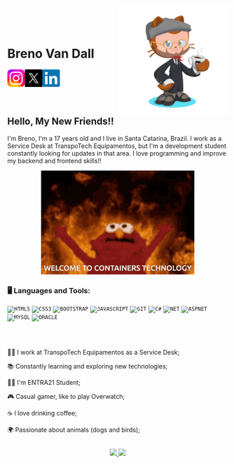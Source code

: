 <img align="right" width="250px" style="margin-top:-20px" src="octocat-1700138009730.png">

</br>
</br>

<div display="inline-block">
 
 <h1 align="left">Breno Van Dall</h1>
 <div mrgin-top="10px">
  <a href="#">
    <img margin-top="10px" align="left" width="40px" src="instagram.png" alt="instagram" style="vertical-align:center;">
  </a>
  <a href="#">
    <img margin-top="10px" align="left" width="40px" src="X.jpg" alt="x" style="vertical-align:center;">
  </a>
  <a href="https://www.linkedin.com/in/breno-van-dall" target="_blank">
    <img margin-top="10px" width="40px" src="image-removebg-preview (6).png" alt="linkedin" style="vertical-align:center;">
  </a>
 </div>
  
  
</div>





</br>
</br>

## Hello, My New Friends!!

I'm Breno, I'm a 17 years old and I live in Santa Catarina, Brazil. I work as a Service Desk at TranspoTech Equipamentos, but I'm a development student constantly looking for updates in that area. I love programming and improve my backend and frontend skills!!

<p align="center">
  <img src="memes-masterclass.gif" width="350">
</p>

### 🖥️ Languages and Tools: 
<code><img width="40px" src="https://cdn.jsdelivr.net/gh/devicons/devicon/icons/html5/html5-original-wordmark.svg" title = "HTML5"/></code>
<code><img width="40px" src="https://cdn.jsdelivr.net/gh/devicons/devicon/icons/css3/css3-original-wordmark.svg" title = "CSS3"/></code>
<code><img width="40px" src="https://cdn.jsdelivr.net/gh/devicons/devicon/icons/bootstrap/bootstrap-original.svg" title = "BOOTSTRAP"/></code>
<code><img width="40px" src="https://cdn.jsdelivr.net/gh/devicons/devicon/icons/javascript/javascript-original.svg" title = "JAVASCRIPT"/></code>
<code><img width="40px" src="https://cdn.jsdelivr.net/gh/devicons/devicon/icons/git/git-original.svg" title = "GIT"/></code>
<code><img width="40px" src="https://cdn.jsdelivr.net/gh/devicons/devicon/icons/csharp/csharp-original.svg" title = "C#"/></code>
<code><img width="40px" src="https://cdn.jsdelivr.net/gh/devicons/devicon/icons/dot-net/dot-net-original.svg" title = "NET"/></code>
<code><img width="40px" src="https://cdn.jsdelivr.net/gh/devicons/devicon/icons/dotnetcore/dotnetcore-original.svg" title = "ASPNET"/></code>
<code><img width="40px" src="https://cdn.jsdelivr.net/gh/devicons/devicon/icons/mysql/mysql-original-wordmark.svg" title = "MYSQL"/></code>
<code><img width="40px" src="https://cdn.jsdelivr.net/gh/devicons/devicon/icons/oracle/oracle-original.svg" title = "ORACLE"/></code>


</br>
</br>
<div display="inline-block">
 <p align="left">👩‍💻 I work at TranspoTech Equipamentos as a Service Desk;</p>
 <p align="left">📚 Constantly learning and exploring new technologies;</p>
 <p align="left">👨‍🏫 I'm ENTRA21 Student;</p>
 <p align="left">🎮 Casual gamer, like to play Overwatch;</p>
 <p align="left">☕ I love drinking coffee;</p>
 <p align="left">🌍 Passionate about animals (dogs and birds);</p>
</div>


##
<div display="flex" justify-content="center">
 <p align="center">
<a href="https://github.com/brenovandall">
  <a href="https://github.com/brenovandall">
  <img loading="lazy" height="180em" src="https://github-readme-stats.vercel.app/api/top-langs/?username=brenovandall&layout=compact&langs_count=7&theme=dracula"/>
  <img loading="lazy" height="180em" src="https://github-readme-stats.vercel.app/api?username=brenovandall&show_icons=true&theme=dracula&include_all_commits=true&count_private=true"/>
</a>
</p>
</div>
